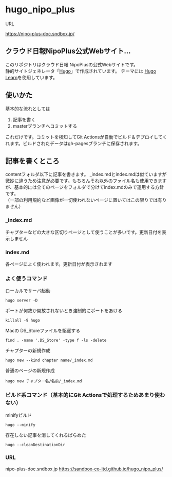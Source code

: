 # hugo_nipo_plus

URL

https://nipo-plus-doc.sndbox.jp/

## クラウド日報NipoPlus公式Webサイト...

このリポジトリはクラウド日報 NipoPlusの公式Webサイトです。  
静的サイトジェネレータ「[Hugo](https://gohugo.io/)」で作成されています。
テーマには [Hugo Learn](https://learn.netlify.app/en/)を使用しています。


## 使いかた

基本的な流れとしては

1. 記事を書く
1. masterブランチへコミットする

これだけです。コミットを検知してGit Actionsが自動でビルド＆デプロイしてくれます。ビルドされたデータはgh-pagesブランチに保存されます。


## 記事を書くところ

contentフォルダ以下に記事を書きます。
_index.mdとindex.mdは似ていますが微妙に違うため注意が必要です。もちろんそれ以外のファイル名も使用できますが、基本的には全てのページをフォルダで分けてindex.mdのみで運用する方針です。  
（一部の利用規約など画像が一切使われないページに置いてはこの限りでは有りません）

### _index.md

チャプターなどの大きな区切りページとして使うことが多いです。更新日付を表示しません

### index.md

各ページによく使われます。更新日付が表示されます




### よく使うコマンド

ローカルでサーバ起動

```
hugo server -D
```

ポートが何故か開放されないとき強制的にポートをあける

```
killall -9 hugo
```

Macの DS_Storeファイルを駆逐する

```
find . -name '.DS_Store' -type f -ls -delete
```


チャプターの新規作成
```
hugo new --kind chapter name/_index.md
```

普通のページの新規作成
```
hugo new チャプター名/名前/_index.md
```


### ビルド系コマンド（基本的にGit Actionsで処理するためあまり使わない）

minifyビルド
```
hugo --minify
```

存在しない記事を消してくれるぱらめた
```
hugo --cleanDestinationDir
```

### URL

nipo-plus-doc.sndbox.jp
https://sandbox-co-ltd.github.io/hugo_nipo_plus/
